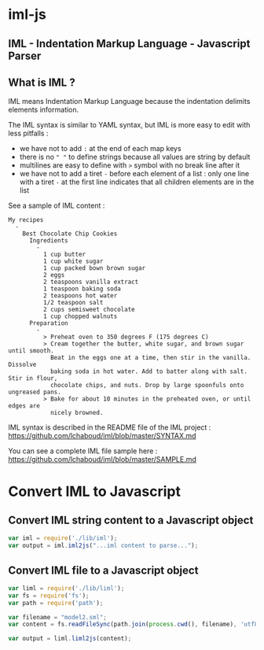 iml-js
======

IML - Indentation Markup Language - Javascript Parser
---

What is IML ?
---

IML means Indentation Markup Language because the indentation delimits elements information.

The IML syntax is similar to YAML syntax, but IML is more easy to edit with less pitfalls :
 - we have not to add ```:``` at the end of each map keys
 - there is no ```" "``` to define strings because all values are string by default
 - multilines are easy to define with ```>``` symbol with no break line after it
 - we have not to add a tiret ```-``` before each element of a list : only one line with a tiret ```-``` at the first line indicates that all children elements are in the list

See a sample of IML content :
```
My recipes
  -
    Best Chocolate Chip Cookies
      Ingredients
        -
          1 cup butter
          1 cup white sugar
          1 cup packed bown brown sugar
          2 eggs
          2 teaspoons vanilla extract
          1 teaspoon baking soda
          2 teaspoons hot water
          1/2 teaspoon salt
          2 cups semisweet chocolate
          1 cup chopped walnuts
      Preparation
        -
          > Preheat oven to 350 degrees F (175 degrees C)
          > Cream together the butter, white sugar, and brown sugar until smooth. 
            Beat in the eggs one at a time, then stir in the vanilla. Dissolve 
            baking soda in hot water. Add to batter along with salt. Stir in flour, 
            chocolate chips, and nuts. Drop by large spoonfuls onto ungreased pans.
          > Bake for about 10 minutes in the preheated oven, or until edges are 
            nicely browned.
```

IML syntax is described in the README file of the IML project : 
https://github.com/lchaboud/iml/blob/master/SYNTAX.md

You can see a complete IML file sample here :
https://github.com/lchaboud/iml/blob/master/SAMPLE.md

Convert IML to Javascript
===

Convert IML string content to a Javascript object
---
```js
var iml = require('./lib/iml');
var output = iml.iml2js("...iml content to parse...");
```

Convert IML file to a Javascript object
---
```js
var liml = require('./lib/liml');
var fs = require('fs');
var path = require('path');

var filename = "model2.sml";
var content = fs.readFileSync(path.join(process.cwd(), filename), 'utf8');

var output = liml.liml2js(content);
```
